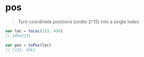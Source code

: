 # pos

> Turn coordinate positions (under 2^15) into a single index

```js
var loc = toLoc(123, 456)
// 14942331

var pos = toPos(loc)
// [123, 456]
```
